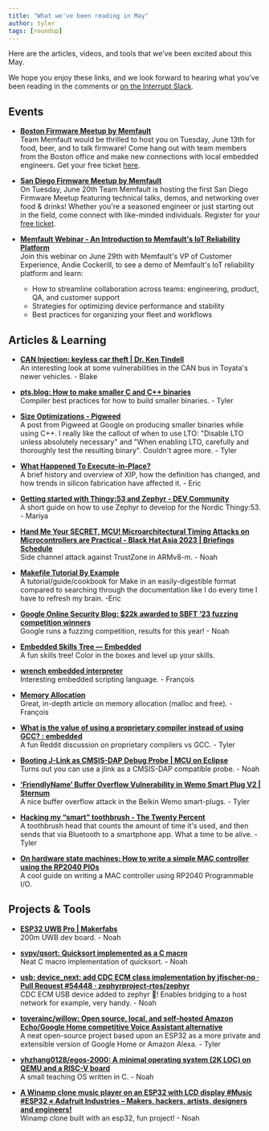 ```yaml
---
title: "What we've been reading in May"
author: tyler
tags: [roundup]
---
```


<!-- excerpt start -->

Here are the articles, videos, and tools that we've been excited about this
May. 

<!-- excerpt end -->

We hope you enjoy these links, and we look forward to hearing what you've been
reading in the comments or [on the Interrupt Slack](https://interrupt-slack.herokuapp.com/).

## Events

- [**Boston Firmware Meetup by Memfault**](https://www.eventbrite.com/e/boston-firmware-meetup-tickets-631558457347)<br>
Team Memfault would be thrilled to host you on Tuesday, June 13th for food, beer, and to talk firmware! Come hang out with team members from the Boston office and make new connections with local embedded engineers. Get your free ticket [here](https://www.eventbrite.com/e/boston-firmware-meetup-tickets-631558457347). 

- [**San Diego Firmware Meetup by Memfault**](https://www.eventbrite.com/e/san-diego-firmware-meetup-tickets-635607167147)<br>
On Tuesday, June 20th Team Memfault is hosting the first San Diego Firmware Meetup featuring technical talks, demos, and networking over food & drinks! Whether you're a seasoned engineer or just starting out in the field, come connect with like-minded individuals. Register for your [free ticket](https://www.eventbrite.com/e/san-diego-firmware-meetup-tickets-635607167147). 

- [**Memfault Webinar - An Introduction to Memfault's IoT Reliability Platform**](https://hubs.la/Q01S8Vlt0)<br>
Join this webinar on June 29th with Memfault's VP of Customer Experience, Andie Cockerill, to see a demo of Memfault's IoT reliability platform and learn: 
  - How to streamline collaboration across teams: engineering, product, QA, and customer support
  - Strategies for optimizing device performance and stability
  - Best practices for organizing your fleet and workflows



## Articles & Learning

- [**CAN Injection: keyless car theft | Dr. Ken Tindell**](https://kentindell.github.io/2023/04/03/can-injection/)<br>
An interesting look at some vulnerabilities in the CAN bus in Toyata's newer vehicles. - Blake

- [**pts.blog: How to make smaller C and C++ binaries**](https://ptspts.blogspot.com/2013/12/how-to-make-smaller-c-and-c-binaries.html)<br>
Compiler best practices for how to build smaller binaries. - Tyler

- [**Size Optimizations - Pigweed**](https://pigweed.dev/docs/size_optimizations.html)<br>
A post from Pigweed at Google on producing smaller binaries while using C++. I really like the callout of when to use LTO: "Disable LTO unless absolutely necessary" and "When enabling LTO, carefully and thoroughly test the resulting binary". Couldn't agree more. - Tyler

- [**What Happened To Execute-in-Place?**](https://semiengineering.com/what-happened-to-execute-in-place/)<br>
A brief history and overview of XIP, how the definition has changed, and how trends in silicon fabrication have affected it. - Eric

- [**Getting started with Thingy:53 and Zephyr - DEV Community**](https://dev.to/denladeside/getting-started-with-thingy53-and-zephyr-4m88)<br>
A short guide on how to use Zephyr to develop for the Nordic Thingy:53. - Mariya

- [**Hand Me Your SECRET, MCU! Microarchitectural Timing Attacks on Microcontrollers are Practical - Black Hat Asia 2023 | Briefings Schedule**](https://www.blackhat.com/asia-23/briefings/schedule/index.html#hand-me-your-secret-mcu-microarchitectural-timing-attacks-on-microcontrollers-are-practical-30579)<br>
Side channel attack against TrustZone in ARMv8-m. - Noah

- [**Makefile Tutorial By Example**](https://makefiletutorial.com/#top)<br>
A tutorial/guide/cookbook for Make in an easily-digestible format compared to searching through the documentation like I do every time I have to refresh my brain. -Eric

- [**Google Online Security Blog: $22k awarded to SBFT ‘23 fuzzing competition winners**](https://security.googleblog.com/2023/05/22k-awarded-to-sbft-23-fuzzing.html)<br>
Google runs a fuzzing competition, results for this year! - Noah

- [**Embedded Skills Tree — Embedded**](https://embedded.fm/blog/2023/5/19/embedded-skills-tree)<br>
A fun skills tree! Color in the boxes and level up your skills. 

- [**wrench embedded interpreter**](https://www.northarc.com/wrench/www/)<br>
Interesting embedded scripting language. - François

- [**Memory Allocation**](https://samwho.dev/memory-allocation/)<br>
Great, in-depth article on memory allocation (malloc and free). - François

- [**What is the value of using a proprietary compiler instead of using GCC? : embedded**](https://old.reddit.com/r/embedded/comments/13ozrn9/what_is_the_value_of_using_a_proprietary_compiler/)<br>
A fun Reddit discussion on proprietary compilers vs GCC. - Tyler

- [**Booting J-Link as CMSIS-DAP Debug Probe | MCU on Eclipse**](https://mcuoneclipse.com/2023/04/30/booting-j-link-as-cmsis-dap-debug-probe/)<br>
Turns out you can use a jlink as a CMSIS-DAP compatible probe. - Noah

- [**‘FriendlyName’ Buffer Overflow Vulnerability in Wemo Smart Plug V2 | Sternum**](https://sternumiot.com/iot-blog/mini-smart-plug-v2-vulnerability-buffer-overflow/)<br>
A nice buffer overflow attack in the Belkin Wemo smart-plugs. - Tyler

- [**Hacking my “smart” toothbrush - The Twenty Percent**](https://kuenzi.dev/toothbrush/)<br>
A toothbrush head that counts the amount of time it's used, and then sends that via Bluetooth to a smartphone app. What a time to be alive. - Tyler

- [**On hardware state machines: How to write a simple MAC controller using the RP2040 PIOs**](http://www.scaprile.com/2023/02/05/on-hardware-state-machines-how-to-write-a-simple-mac-controller-using-the-rp2040-pios/)<br>
A cool guide on writing a MAC controller using RP2040 Programmable I/O.


## Projects & Tools

- [**ESP32 UWB Pro | Makerfabs**](https://www.makerfabs.com/esp32-uwb-high-power-120m.html)<br>
200m UWB dev board. - Noah

- [**svpv/qsort: Quicksort implemented as a C macro**](https://github.com/svpv/qsort)<br>
Neat C macro implementation of quicksort. - Noah

- [**usb: device_next: add CDC ECM class implementation by jfischer-no · Pull Request #54448 · zephyrproject-rtos/zephyr**](https://github.com/zephyrproject-rtos/zephyr/pull/54448)<br>
CDC ECM USB device added to zephyr :tada:! Enables bridging to a host network for example, very handy. - Noah

- [**toverainc/willow: Open source, local, and self-hosted Amazon Echo/Google Home competitive Voice Assistant alternative**](https://github.com/toverainc/willow)<br>
A neat open-source project based upon an ESP32 as a more private and extensible version of Google Home or Amazon Alexa. - Tyler

- [**yhzhang0128/egos-2000: A minimal operating system (2K LOC) on QEMU and a RISC-V board**](https://github.com/yhzhang0128/egos-2000)<br>
A small teaching OS written in C. - Noah

- [**A Winamp clone music player on an ESP32 with LCD display #Music #ESP32 « Adafruit Industries – Makers, hackers, artists, designers and engineers!**](https://blog.adafruit.com/2023/05/17/a-winamp-clone-music-player-on-an-esp32-with-lcd-display-music-esp32/)<br>
Winamp clone built with an esp32, fun project! - Noah



